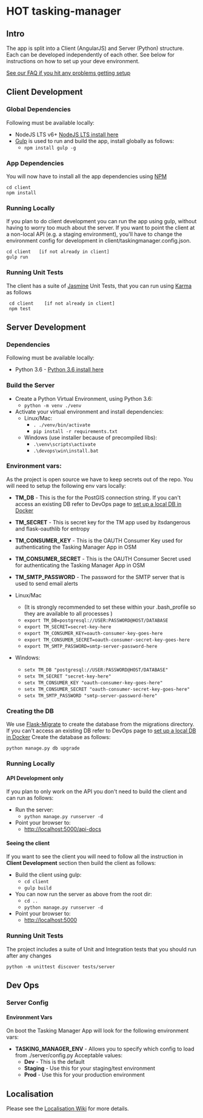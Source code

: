 # HOT tasking-manager

## Intro
The app is split into a Client (AngularJS) and Server (Python) structure.  Each can be developed independently of each other.  See below for instructions on how to set up your deve environment.

[See our FAQ if you hit any problems getting setup](https://github.com/hotosm/tasking-manager/wiki/Dev-Environment-FAQ)


## Client Development
### Global Dependencies
Following must be available locally:

* NodeJS LTS v6+ [NodeJS LTS install here](https://nodejs.org/en/)
* [Gulp](http://gulpjs.com/) is used to run and build the app, install globally as follows:
    * ```npm install gulp -g```

### App Dependencies
You will now have to install all the app dependencies using [NPM](https://www.npmjs.com/)

```
cd client
npm install
```

### Running Locally
If you plan to do client development you can run the app using gulp, without having to worry too much about the server. If you want to point the client at a non-local API (e.g. a staging environment), you'll have to change the environment config for development in client/taskingmanager.config.json.

```
cd client   [if not already in client]
gulp run
```

### Running Unit Tests
The client has a suite of [Jasmine](https://jasmine.github.io/) Unit Tests, that you can run using [Karma](https://karma-runner.github.io/1.0/index.html) as follows

```
 cd client    [if not already in client]
 npm test
```

## Server Development
### Dependencies
Following must be available locally:

* Python 3.6 - [Python 3.6 install here](https://www.python.org/downloads/)

### Build the Server
* Create a Python Virtual Environment, using Python 3.6:
    * ```python -m venv ./venv```
* Activate your virtual environment and install dependencies:
    * Linux/Mac:
        * ```. ./venv/bin/activate```
        * ```pip install -r requirements.txt```
    * Windows (use installer because of precompiled libs):
        * ```.\venv\scripts\activate```
        * ```.\devops\win\install.bat```
        
### Environment vars:
As the project is open source we have to keep secrets out of the repo.  You will need to setup the following env vars locally:

* **TM_DB** - This is the for the PostGIS connection string.  If you can't access an existing DB refer to DevOps page to [set up a local DB in Docker](https://github.com/hotosm/tasking-manager/wiki/Dev-Ops#creating-a-local-postgis-database-with-docker)
* **TM_SECRET** - This is secret key for the TM app used by itsdangerous and flask-oauthlib for entropy
* **TM_CONSUMER_KEY** - This is the OAUTH Consumer Key used for authenticating the Tasking Manager App in OSM
* **TM_CONSUMER_SECRET** - This is the OAUTH Consumer Secret used for authenticating the Tasking Manager App in OSM
* **TM_SMTP_PASSWORD** - The password for the SMTP server that is used to send email alerts

* Linux/Mac
    * (It is strongly recommended to set these within your .bash_profile so they are available to all processes )
    * ```export TM_DB=postgresql://USER:PASSWORD@HOST/DATABASE```
    * ```export TM_SECRET=secret-key-here```
    * ```export TM_CONSUMER_KEY=oauth-consumer-key-goes-here```
    * ```export TM_CONSUMER_SECRET=oauth-consumer-secret-key-goes-here```
    * ```export TM_SMTP_PASSWORD=smtp-server-password-here```
* Windows:
    * ```setx TM_DB "postgresql://USER:PASSWORD@HOST/DATABASE"```
    * ```setx TM_SECRET "secret-key-here"```
    * ```setx TM_CONSUMER_KEY "oauth-consumer-key-goes-here"```
    * ```setx TM_CONSUMER_SECRET "oauth-consumer-secret-key-goes-here"```
    * ```setx TM_SMTP_PASSWORD "smtp-server-password-here"```

### Creating the DB
We use [Flask-Migrate](https://flask-migrate.readthedocs.io/en/latest/) to create the database from the migrations directory.  If you can't access an existing DB refer to DevOps page to [set up a local DB in Docker](https://github.com/hotosm/tasking-manager/wiki/Dev-Ops#creating-a-local-postgis-database-with-docker) Create the database as follows:

```
python manage.py db upgrade
```

### Running Locally

#### API Development only
If you plan to only work on the API you don't need to build the client and can run as follows:

* Run the server:
    * ``` python manage.py runserver -d ```
* Point your browser to:
    * [http://localhost:5000/api-docs](http://localhost:5000/api-docs)
    
#### Seeing the client
If you want to see the client you will need to follow all the instruction in **Client Development** section then build the client as follows:

* Build the client using gulp:
    * ```cd client```
    * ```gulp build```
* You can now run the server as above from the root dir:
    * ```cd ..```
    * ``` python manage.py runserver -d ```
* Point your browser to:
    * [http://localhost:5000](http://localhost:5000)

### Running Unit Tests
The project includes a suite of Unit and Integration tests that you should run after any changes

```
python -m unittest discover tests/server
```

## Dev Ops

### Server Config

#### Environment Vars

On boot the Tasking Manager App will look for the following environment vars:

* **TASKING_MANAGER_ENV** - Allows you to specify which config to load from ./server/config.py  Acceptable values:
    * **Dev** - This is the default
    * **Staging** - Use this for your staging/test environment
    * **Prod** - Use this for your production environment

## Localisation
Please see the [Localisation Wiki](https://github.com/hotosm/tasking-manager/wiki/Localisation) for more details.
